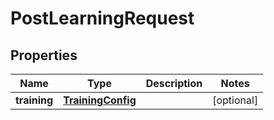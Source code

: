 

# PostLearningRequest


## Properties

| Name | Type | Description | Notes |
|------------ | ------------- | ------------- | -------------|
|**training** | [**TrainingConfig**](TrainingConfig.md) |  |  [optional] |



